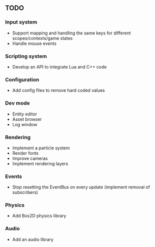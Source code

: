 ## TODO
### Input system
- Support mapping and handling the same keys for different scopes/contexts/game states
- Handle mouse events

### Scripting system
- Develop an API to integrate Lua and C++ code

### Configuration
- Add config files to remove hard coded values

### Dev mode
- Entity editor
- Asset browser
- Log window

### Rendering
- Implement a particle system
- Render fonts
- Improve cameras
- Implement rendering layers

### Events
- Stop resetting the EventBus on every update (implement removal of subscribers)

### Physics
- Add Box2D physics library

### Audio
- Add an audio library

